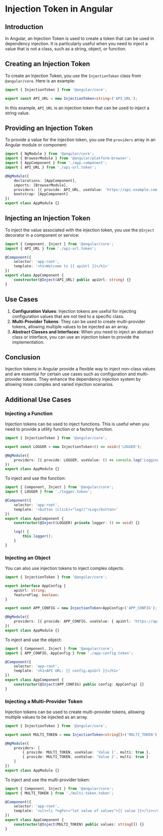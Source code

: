 # Injection Token in Angular

## Introduction
In Angular, an Injection Token is used to create a token that can be used in dependency injection. It is particularly useful when you need to inject a value that is not a class, such as a string, object, or function.

## Creating an Injection Token
To create an Injection Token, you use the `InjectionToken` class from `@angular/core`. Here is an example:

```typescript
import { InjectionToken } from '@angular/core';

export const API_URL = new InjectionToken<string>('API_URL');
```

In this example, `API_URL` is an injection token that can be used to inject a string value.

## Providing an Injection Token
To provide a value for the injection token, you use the `providers` array in an Angular module or component:

```typescript
import { NgModule } from '@angular/core';
import { BrowserModule } from '@angular/platform-browser';
import { AppComponent } from './app.component';
import { API_URL } from './api-url.token';

@NgModule({
    declarations: [AppComponent],
    imports: [BrowserModule],
    providers: [{ provide: API_URL, useValue: 'https://api.example.com' }],
    bootstrap: [AppComponent]
})
export class AppModule {}
```

## Injecting an Injection Token
To inject the value associated with the injection token, you use the `@Inject` decorator in a component or service:

```typescript
import { Component, Inject } from '@angular/core';
import { API_URL } from './api-url.token';

@Component({
    selector: 'app-root',
    template: '<h1>Welcome to {{ apiUrl }}</h1>'
})
export class AppComponent {
    constructor(@Inject(API_URL) public apiUrl: string) {}
}
```

## Use Cases
1. **Configuration Values**: Injection tokens are useful for injecting configuration values that are not tied to a specific class.
2. **Multi-Provider Tokens**: They can be used to create multi-provider tokens, allowing multiple values to be injected as an array.
3. **Abstract Classes and Interfaces**: When you need to inject an abstract class or interface, you can use an injection token to provide the implementation.

## Conclusion
Injection tokens in Angular provide a flexible way to inject non-class values and are essential for certain use cases such as configuration and multi-provider tokens. They enhance the dependency injection system by allowing more complex and varied injection scenarios.

## Additional Use Cases

### Injecting a Function
Injection tokens can be used to inject functions. This is useful when you need to provide a utility function or a factory function.

```typescript
import { InjectionToken } from '@angular/core';

export const LOGGER = new InjectionToken<() => void>('LOGGER');

@NgModule({
    providers: [{ provide: LOGGER, useValue: () => console.log('Logging...') }]
})
export class AppModule {}
```

To inject and use the function:

```typescript
import { Component, Inject } from '@angular/core';
import { LOGGER } from './logger.token';

@Component({
    selector: 'app-root',
    template: '<button (click)="log()">Log</button>'
})
export class AppComponent {
    constructor(@Inject(LOGGER) private logger: () => void) {}

    log() {
        this.logger();
    }
}
```

### Injecting an Object
You can also use injection tokens to inject complex objects.

```typescript
import { InjectionToken } from '@angular/core';

export interface AppConfig {
    apiUrl: string;
    featureFlag: boolean;
}

export const APP_CONFIG = new InjectionToken<AppConfig>('APP_CONFIG');

@NgModule({
    providers: [{ provide: APP_CONFIG, useValue: { apiUrl: 'https://api.example.com', featureFlag: true } }]
})
export class AppModule {}
```

To inject and use the object:

```typescript
import { Component, Inject } from '@angular/core';
import { APP_CONFIG, AppConfig } from './app-config.token';

@Component({
    selector: 'app-root',
    template: '<h1>API URL: {{ config.apiUrl }}</h1>'
})
export class AppComponent {
    constructor(@Inject(APP_CONFIG) public config: AppConfig) {}
}
```

### Injecting a Multi-Provider Token
Injection tokens can be used to create multi-provider tokens, allowing multiple values to be injected as an array.

```typescript
import { InjectionToken } from '@angular/core';

export const MULTI_TOKEN = new InjectionToken<string[]>('MULTI_TOKEN');

@NgModule({
    providers: [
        { provide: MULTI_TOKEN, useValue: 'Value 1', multi: true },
        { provide: MULTI_TOKEN, useValue: 'Value 2', multi: true }
    ]
})
export class AppModule {}
```

To inject and use the multi-provider token:

```typescript
import { Component, Inject } from '@angular/core';
import { MULTI_TOKEN } from './multi-token.token';

@Component({
    selector: 'app-root',
    template: '<ul><li *ngFor="let value of values">{{ value }}</li></ul>'
})
export class AppComponent {
    constructor(@Inject(MULTI_TOKEN) public values: string[]) {}
}
```
